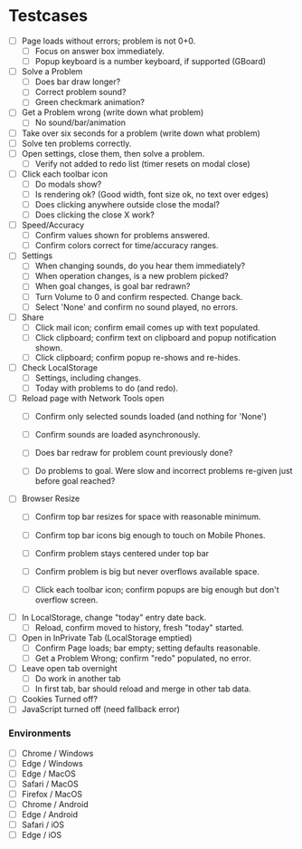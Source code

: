 # Testcases

- [ ] Page loads without errors; problem is not 0+0.
  - [ ] Focus on answer box immediately.
  - [ ] Popup keyboard is a number keyboard, if supported (GBoard)
- [ ] Solve a Problem
  - [ ] Does bar draw longer?
  - [ ] Correct problem sound?
  - [ ] Green checkmark animation?
- [ ] Get a Problem wrong (write down what problem)
  - [ ] No sound/bar/animation
- [ ] Take over six seconds for a problem (write down what problem)
- [ ] Solve ten problems correctly.
- [ ] Open settings, close them, then solve a problem.
  - [ ] Verify not added to redo list (timer resets on modal close)
- [ ] Click each toolbar icon
  - [ ] Do modals show?
  - [ ] Is rendering ok? (Good width, font size ok, no text over edges)
  - [ ] Does clicking anywhere outside close the modal?
  - [ ] Does clicking the close X work?
- [ ] Speed/Accuracy
  - [ ] Confirm values shown for problems answered.
  - [ ] Confirm colors correct for time/accuracy ranges.
- [ ] Settings
  - [ ] When changing sounds, do you hear them immediately?
  - [ ] When operation changes, is a new problem picked?
  - [ ] When goal changes, is goal bar redrawn?
  - [ ] Turn Volume to 0 and confirm respected. Change back.
  - [ ] Select 'None' and confirm no sound played, no errors.
- [ ] Share
  - [ ] Click mail icon; confirm email comes up with text populated.
  - [ ] Click clipboard; confirm text on clipboard and popup notification shown.
  - [ ] Click clipboard; confirm popup re-shows and re-hides.
- [ ] Check LocalStorage
  - [ ] Settings, including changes.
  - [ ] Today with problems to do (and redo).
- [ ] Reload page with Network Tools open
  - [ ] Confirm only selected sounds loaded (and nothing for 'None')
  - [ ] Confirm sounds are loaded asynchronously.
  - [ ] Does bar redraw for problem count previously done?
  - [ ] Do problems to goal. Were slow and incorrect problems re-given just before goal reached?



- [ ] Browser Resize
  - [ ] Confirm top bar resizes for space with reasonable minimum.
  - [ ] Confirm top bar icons big enough to touch on Mobile Phones.
  - [ ] Confirm problem stays centered under top bar
  - [ ] Confirm problem is big but never overflows available space.
  - [ ] Click each toolbar icon; confirm popups are big enough but don't overflow screen.


- [ ] In LocalStorage, change "today" entry date back.
  - [ ] Reload, confirm moved to history, fresh "today" started.

- [ ] Open in InPrivate Tab (LocalStorage emptied)
  - [ ] Confirm Page loads; bar empty; setting defaults reasonable.
  - [ ] Get a Problem Wrong; confirm "redo" populated, no error.

- [ ] Leave open tab overnight
  - [ ] Do work in another tab
  - [ ] In first tab, bar should reload and merge in other tab data.

- [ ] Cookies Turned off?
- [ ] JavaScript turned off (need fallback error)
 
### Environments

- [ ] Chrome / Windows
- [ ] Edge / Windows
- [ ] Edge / MacOS
- [ ] Safari / MacOS
- [ ] Firefox / MacOS
- [ ] Chrome / Android
- [ ] Edge / Android
- [ ] Safari / iOS
- [ ] Edge / iOS